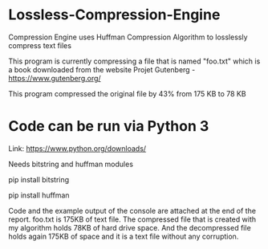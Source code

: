 # Lossless-Compression-Engine

Compression Engine uses Huffman Compression Algorithm to losslessly compress text files

This program is currently compressing a file that is named "foo.txt" which is a book downloaded from the website Projet Gutenberg - https://www.gutenberg.org/  

This program compressed the original file by 43% from 175 KB to 78 KB


# Code can be run via Python 3

Link: https://www.python.org/downloads/

Needs bitstring and huffman modules

pip install bitstring

pip install huffman

Code and the example output of the console are attached at the end of the report. foo.txt is 175KB of text file. The compressed file that is created with my algorithm holds 78KB of hard drive space. And the decompressed file holds again 175KB of space and it is a text file without any corruption. 

